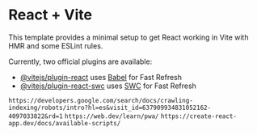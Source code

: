 # React + Vite

This template provides a minimal setup to get React working in Vite with HMR and some ESLint rules.

Currently, two official plugins are available:

- [@vitejs/plugin-react](https://github.com/vitejs/vite-plugin-react/blob/main/packages/plugin-react/README.md) uses [Babel](https://babeljs.io/) for Fast Refresh
- [@vitejs/plugin-react-swc](https://github.com/vitejs/vite-plugin-react-swc) uses [SWC](https://swc.rs/) for Fast Refresh

`https://developers.google.com/search/docs/crawling-indexing/robots/intro?hl=es&visit_id=637909934831052162-4097033822&rd=1`
`https://web.dev/learn/pwa/`
`https://create-react-app.dev/docs/available-scripts/`